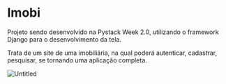 # Imobi

Projeto sendo desenvolvido na Pystack Week 2.0, utilizando o framework Django para o desenvolvimento da tela.

Trata de um site de uma imobiliária, na qual poderá autenticar, cadastrar, pesquisar, se tornando uma aplicação completa.

![Untitled](https://user-images.githubusercontent.com/58522921/148886014-c5a7310e-4182-4f8b-beb0-ff12fc58da83.png)
